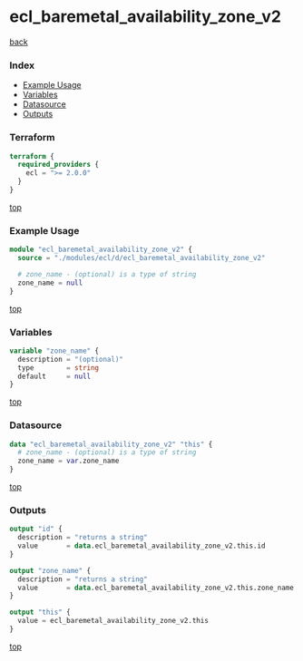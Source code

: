 # ecl_baremetal_availability_zone_v2

[back](../ecl.md)

### Index

- [Example Usage](#example-usage)
- [Variables](#variables)
- [Datasource](#datasource)
- [Outputs](#outputs)

### Terraform

```terraform
terraform {
  required_providers {
    ecl = ">= 2.0.0"
  }
}
```

[top](#index)

### Example Usage

```terraform
module "ecl_baremetal_availability_zone_v2" {
  source = "./modules/ecl/d/ecl_baremetal_availability_zone_v2"

  # zone_name - (optional) is a type of string
  zone_name = null
}
```

[top](#index)

### Variables

```terraform
variable "zone_name" {
  description = "(optional)"
  type        = string
  default     = null
}
```

[top](#index)

### Datasource

```terraform
data "ecl_baremetal_availability_zone_v2" "this" {
  # zone_name - (optional) is a type of string
  zone_name = var.zone_name
}
```

[top](#index)

### Outputs

```terraform
output "id" {
  description = "returns a string"
  value       = data.ecl_baremetal_availability_zone_v2.this.id
}

output "zone_name" {
  description = "returns a string"
  value       = data.ecl_baremetal_availability_zone_v2.this.zone_name
}

output "this" {
  value = ecl_baremetal_availability_zone_v2.this
}
```

[top](#index)
